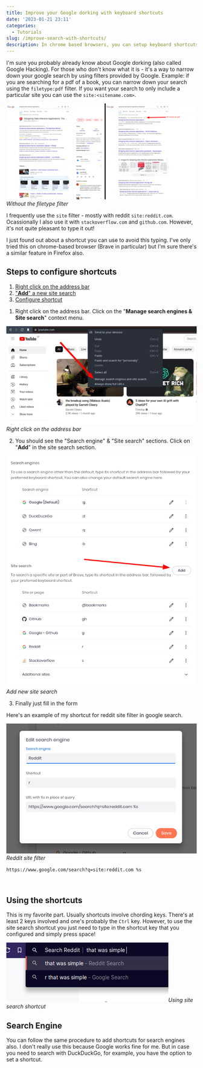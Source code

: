 ```yaml
---
title: Improve your Google dorking with keyboard shortcuts
date: '2023-01-21 23:11'
categories:
  - Tutorials
slug: /improve-search-with-shortcuts/
description: In chrome based browsers, you can setup keyboard shortcuts for site search & search engines.
---
```


I'm sure you probably already know about Google dorking (also called Google Hacking). For those who don't know what it is - it's a way to narrow down your google search by using filters provided by Google. Example: if you are searching for a pdf of a book, you can narrow down your search using the `filetype:pdf` filter. If you want your search to only include a particular site you can use the `site:<sitename.com>`.

![Without the filetype filter](./google-dork-compare.png)_Without the filetype filter_

I frequently use the `site` filter - mostly with reddit `site:reddit.com`. Ocassionally I also use it with `stackoverflow.com` and `github.com`. However, it's not quite pleasant to type it out!

I just found out about a shortcut you can use to avoid this typing. I've only tried this on chrome-based browser (Brave in particular) but I'm sure there's a similar feature in Firefox also.

## Steps to configure shortcuts

<div class="table-of-contents">

1. [Right click on the address bar](#address-bar)
2. ["**Add**" a new site search](#add)
3. [Configure shortcut](#configure)

</div>

1. Right click on the address bar. Click on the "**Manage search engines & Site search**" context menu. <a name="address-bar"></a>

![Right click on the address bar](./right-click-on-address-bar.png)_Right click on the address bar_

2. You should see the "Search engine" & "Site search" sections. Click on "**Add**" in the site search section. <a name="add"></a>

![Add new site search](./add-site-search-chrome.png)_Add new site search_

3. Finally just fill in the form <a name="configure"></a>

Here's an example of my shortcut for reddit site filter in google search.

![Reddit site filter](./google-reddit-site-search.png)_Reddit site filter_

```
https://www.google.com/search?q=site:reddit.com %s
```

</br>

## Using the shortcuts

This is my favorite part. Usually shortcuts involve chording keys. There's at least 2 keys involved and one's probably the `Ctrl` key. However, to use the site search shortcut you just need to type in the shortcut key that you configured and simply press space!

![Using site search shortcut](./site-search-with-shortcut.png)_Using site search shortcut_

## Search Engine

You can follow the same procedure to add shortcuts for search engines also. I don't really use this because Google works fine for me. But in case you need to search with DuckDuckGo, for example, you have the option to set a shortcut.
